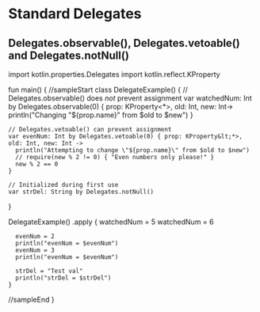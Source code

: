 # Standard Delegates

## Delegates.observable(), Delegates.vetoable() and Delegates.notNull()

<div class="kotlin-code">
import kotlin.properties.Delegates
import kotlin.reflect.KProperty

fun main() {
//sampleStart
  class DelegateExample() {
    // Delegates.observable() does *not* prevent assignment
    var watchedNum: Int by Delegates.observable(0) { prop: KProperty&lt;*>, old: Int, new: Int->
      println("Changing \"${prop.name}\" from $old to $new")
    }

    // Delegates.vetoable() can prevent assignment
    var evenNum: Int by Delegates.vetoable(0) { prop: KProperty&lt;*>, old: Int, new: Int ->
      println("Attempting to change \"${prop.name}\" from $old to $new")
      // require(new % 2 != 0) { "Even numbers only please!" }
      new % 2 == 0
    }

    // Initialized during first use
    var strDel: String by Delegates.notNull()
  }

  DelegateExample()
    .apply {
      watchedNum = 5
      watchedNum = 6

      evenNum = 2
      println("evenNum = $evenNum")
      evenNum = 3
      println("evenNum = $evenNum")

      strDel = "Test val"
      println("strDel = $strDel")
    }
//sampleEnd
}
</div>